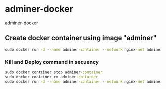 # adminer-docker
adminer-docker


## Create docker container using image "adminer"
```bat
sudo docker run -d --name adminer-container --network nginx-net adminer
```

### Kill and Deploy command in sequency
```bat
sudo docker container stop adminer-container
sudo docker container rm adminer-container
sudo docker run -d --name adminer-container --network nginx-net adminer
```